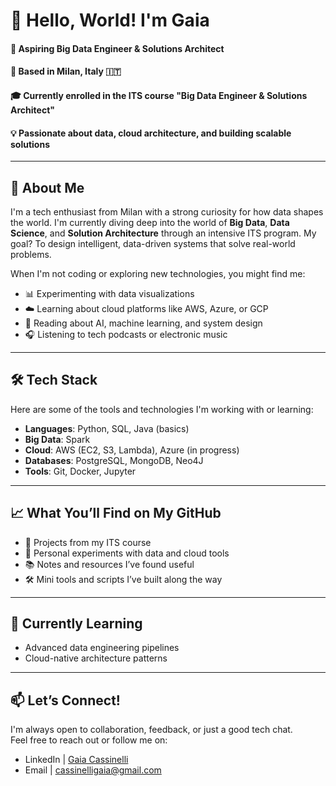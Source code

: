 # 👋 Hello, World! I'm Gaia

#### 🎯 Aspiring Big Data Engineer & Solutions Architect
#### 📍 Based in Milan, Italy 🇮🇹  
#### 🎓 Currently enrolled in the **ITS course "Big Data Engineer & Solutions Architect"**  
#### 💡 Passionate about data, cloud architecture, and building scalable solutions

---

## 🚀 About Me

I'm a tech enthusiast from Milan with a strong curiosity for how data shapes the world. I'm currently diving deep into the world of **Big Data**, **Data Science**, and **Solution Architecture** through an intensive ITS program. My goal? To design intelligent, data-driven systems that solve real-world problems.

When I'm not coding or exploring new technologies, you might find me:
- 📊 Experimenting with data visualizations
- ☁️ Learning about cloud platforms like AWS, Azure, or GCP 
- 🧠 Reading about AI, machine learning, and system design
- 🎧 Listening to tech podcasts or electronic music

---

## 🛠️ Tech Stack

Here are some of the tools and technologies I'm working with or learning:

- **Languages**: Python, SQL, Java (basics)
- **Big Data**: Spark
- **Cloud**: AWS (EC2, S3, Lambda), Azure (in progress) 
- **Databases**: PostgreSQL, MongoDB, Neo4J
- **Tools**: Git, Docker, Jupyter

---

## 📈 What You’ll Find on My GitHub

- 💼 Projects from my ITS course
- 🧪 Personal experiments with data and cloud tools
- 📚 Notes and resources I’ve found useful
- 🛠️ Mini tools and scripts I’ve built along the way

---

## 🌱 Currently Learning

- Advanced data engineering pipelines
- Cloud-native architecture patterns

---

## 📫 Let’s Connect!

I'm always open to collaboration, feedback, or just a good tech chat.  
Feel free to reach out or follow me on:

- LinkedIn | [Gaia Cassinelli](https://www.linkedin.com/in/gaiacassinelli/)
- Email | [cassinelligaia@gmail.com](cassinelligaia@gmail.com)




<!--
**gaiacassinelli1/gaiacassinelli1** is a ✨ _special_ ✨ repository because its `README.md` (this file) appears on your GitHub profile.

Here are some ideas to get you started:

- 🔭 I’m currently working on ...
- 🌱 I’m currently learning ...
- 👯 I’m looking to collaborate on ...
- 🤔 I’m looking for help with ...
- 💬 Ask me about ...
- 📫 How to reach me: ...
- 😄 Pronouns: ...
- ⚡ Fun fact: ...
-->

